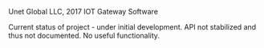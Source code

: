 Unet Global LLC, 2017
IOT Gateway Software

Current status of project - under initial development. API not stabilized and thus not documented. No useful functionality.




